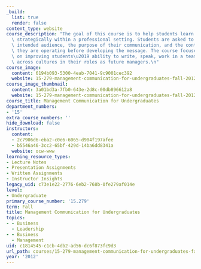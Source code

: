 ```yaml
---
_build:
  list: true
  render: false
content_type: website
course_description: "The goal of this course is to help students learn to communicate\
  \ strategically within a professional setting. Students are asked to analyze their\
  \ intended audience, the purpose of their communication, and the context in which\
  \ they are operating before developing the message. The course focuses specifically\
  \ on improving students\u2019 ability to write, speak, work in a team, and communicate\
  \ across cultures in their roles as future managers.\n"
course_image:
  content: 6194b093-5300-4eab-7041-9c9001cec392
  website: 15-279-management-communication-for-undergraduates-fall-2012
course_image_thumbnail:
  content: 3a01bd3a-7fb0-643e-2d8c-00db896612a8
  website: 15-279-management-communication-for-undergraduates-fall-2012
course_title: Management Communication for Undergraduates
department_numbers:
- '15'
extra_course_numbers: ''
hide_download: false
instructors:
  content:
  - 2c7906d6-eba2-c0e6-6065-d904f197afee
  - b5546a46-3cc2-65bf-429d-14ba6dd8341a
  website: ocw-www
learning_resource_types:
- Lecture Notes
- Presentation Assignments
- Written Assignments
- Instructor Insights
legacy_uid: c73e1e22-2776-6eb2-768b-0fe279af014e
level:
- Undergraduate
primary_course_number: '15.279'
term: Fall
title: Management Communication for Undergraduates
topics:
- - Business
  - Leadership
- - Business
  - Management
uid: c1814545-c1cb-4db2-ad56-dc6f873fc9d3
url_path: courses/15-279-management-communication-for-undergraduates-fall-2012
year: '2012'
---
```

